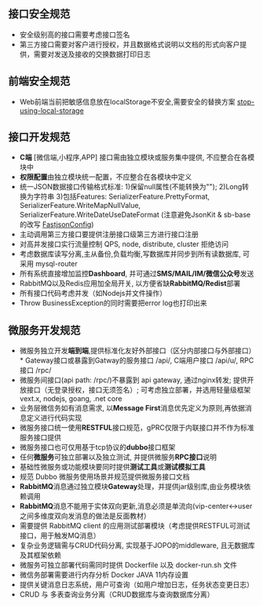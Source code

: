 ## 接口安全规范
* 安全级别高的接口需要考虑接口签名
* 第三方接口需要对客户进行授权，并且数据格式说明以文档的形式向客户提供，需要对发送及接收的交换数据打印日志

## 前端安全规范
* Web前端当前把敏感信息放在localStorage不安全,需要安全的替换方案 [stop-using-local-storage](https://dev.to/rdegges/please-stop-using-local-storage-1i04)

## 接口开发规范
* **C端** [微信端,小程序,APP] 接口需由独立模块或服务集中提供, 不应整合在各模块中
* **权限配置**由独立模块统一配置，不应整合在各模块中定义
* 统一JSON数据接口传输格式标准: 1)保留null属性(不能转换为""); 2)Long转换为字符串 3)包括Features: SerializerFeature.PrettyFormat, SerializerFeature.WriteMapNullValue, SerializerFeature.WriteDateUseDateFormat (注意避免JsonKit & sb-base的改写 [FastjsonConfig](http://120.79.49.72:8082/job/sb-base-build/ws/src/main/java/com/jfeat/am/config/FastjsonConfig.java))
* 主动调用第三方接口要提供注册接口级第三方进行接口注册
* 对高并发接口实行流量控制 QPS, node, distribute, cluster 拒绝访问
* 考虑数据库读写分离,主从备份,负载均衡,写数据库并同步到所有读数据库, 可采用 mysql-router
* 所有系统直接增加监控**Dashboard**, 并可通过**SMS/MAIL/IM/微信公众号**发送
* RabbitMQ以及Redis应用加全局开关, 以方便省缺**RabbitMQ/Redist**部署
* 所有接口代码考虑并发（如Nodejs并文件操作）
* Throw BusinessException的同时需要把error log也打印出来

## 微服务开发规范
* 微服务独立开发**端到端**,提供标准化友好外部接口（区分内部接口与外部接口）* Gateway接口或暴露到Gatway的服务接口 /api/, C端用户接口 /api/u/, RPC接口 /rpc/
* 微服务间接口(api path: /rpc/)不暴露到 api gateway, 通过nginx转发; 提供开放接口（无登录授权，接口无须签名）; 可考虑独立部署，并选用轻量级框架 vext.x, nodejs, goang, .net core
* 业务层微信务如有消息需求, 以**Message First**消息优先定义为原则,再依据消息定义进行代码实现
* 微服务接口统一使用**RESTFUL**接口规范，gPRC仅限于内联接口并不作为标准服务接口提供
* 微服务接口也可仅用基于tcp协议的**dubbo**接口框架
* 任何**微服务**可独立部署以及独立测试, 并提供微服务**RPC接口**说明
* 基础性微服务或功能模块要同时提供**测试工具**或**测试模拟工具**
* 规范 Dubbo 微服务使用场景并规范提供微服务接口文档
* **RabbitMQ**消息通过独立模块**Gateway**处理，并提供jar级别库,由业务模块依赖调用
* **RabbitMQ**消息不能用于实体双向更新,消息必须是单流向(vip-center<->user之间多维度双向发消息的做法是反面教材）
* 需要提供 RabbitMQ client 的应用测试部署模块（考虑提供RESTFUL可测试接口，用于触发MQ消息）
* 复杂业务逻辑需与CRUD代码分离, 实现基于JOPO的middleware, 且无数据库及其框架依赖
* 微服务可独立部署代码需同时提供 Dockerfile 以及 docker-run.sh 文件
* 微信务部署需要进行内存分析 Docker JAVA 11内存设置 
* 提供关键消息日志系统，用户可查询（如用户增加日志，任务状态变更日志）
* CRUD 与 多表查询业务分离（CRUD数据库与查询数据库分离）
